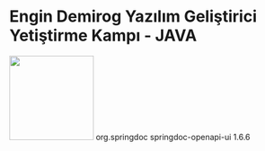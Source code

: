 # Engin Demirog Yazılım Geliştirici Yetiştirme Kampı - JAVA 
<img src="https://stickershop.line-scdn.net/stickershop/v1/product/1421377/LINEStorePC/main.png;compress=true" height="150" width="150" >





<dependency> 
  <groupId>org.springdoc</groupId> 
  <artifactId>springdoc-openapi-ui</artifactId> 
  <version>1.6.6</version>
</dependency>
